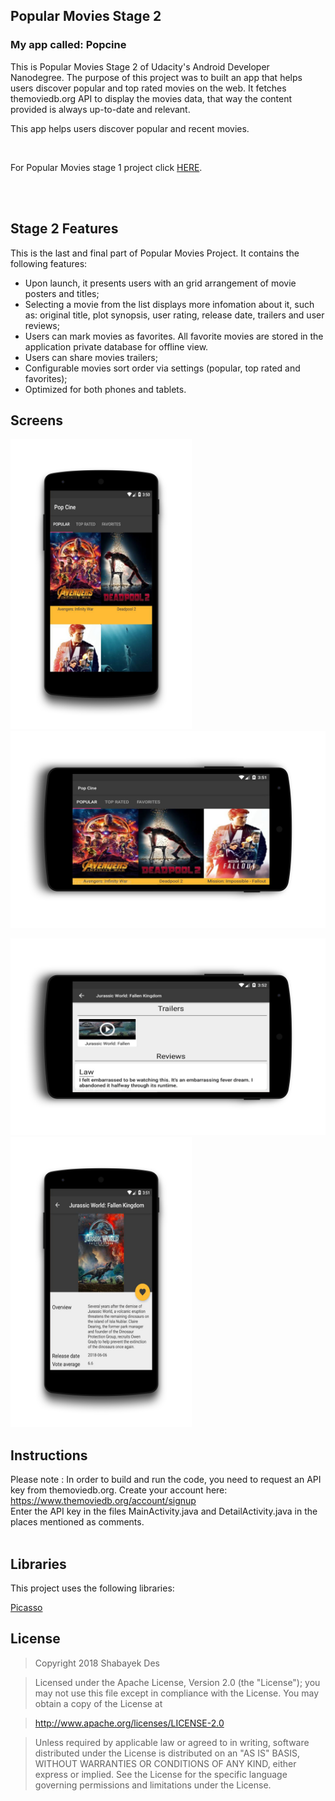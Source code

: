 <article class="markdown-body entry-content" itemprop="text">

<h1>Popular Movies Stage 2</h1>
<h3>My app called: Popcine</h3>
<p>This is Popular Movies Stage 2 of Udacity's Android Developer Nanodegree.
The purpose of this project was to built an app that helps users discover popular and top rated movies on the web.
It fetches themoviedb.org API to display the movies data, that way the content provided is always up-to-date and relevant.</p>
<p>This app helps users discover popular and recent movies. </p><br>
<p>For Popular Movies stage 1 project click <a href="https://github.com/shabayekdes/Popcine">HERE</a>.</p><br><br>

<h2>Stage 2 Features</h2>
<p>This is the last and final part of Popular Movies Project.
It contains the following features:</p>

<ul>
<li>Upon launch, it presents users with an grid arrangement of movie posters and titles;</li>
<li>Selecting a movie from the list displays more infomation about it, such as: original title, plot synopsis, user rating, release date, trailers and user reviews;</li>
<li>Users can mark movies as favorites. All favorite movies are stored in the application private database for offline view.</li>
<li>Users can share movies trailers;</li>
<li>Configurable movies sort order via settings (popular, top rated and favorites);</li>
<li>Optimized for both phones and tablets.</li>
</ul>

<h2>Screens</h2>
<p><a target="_blank" rel="noopener noreferrer" href="https://github.com/shabayekdes/Popcine-stage-2/blob/master/art/HomeScreen.jpg"><img src="https://github.com/shabayekdes/Popcine-stage-2/raw/master/art/HomeScreen.jpg" alt="alt text" title="Main movies screen" width="290" /></a>
<a target="_blank" rel="noopener noreferrer" href="https://github.com/shabayekdes/Popcine-stage-2/blob/master/art/HomeScreenW.jpg"><img src="https://github.com/shabayekdes/Popcine-stage-2/raw/master/art/HomeScreenW.jpg" alt="alt text" title="Detail screen" width="590" /></a></p>

<p><a target="_blank" rel="noopener noreferrer" href="https://github.com/shabayekdes/Popcine-stage-2/blob/master/art/DetailsScreenW.jpg"><img src="https://github.com/shabayekdes/Popcine-stage-2/raw/master/art/DetailsScreenW.jpg" alt="alt text" title="Detail screen" width="590" /></a>
<a target="_blank" rel="noopener noreferrer" href="https://github.com/shabayekdes/Popcine-stage-2/blob/master/art/DetailsScreen.jpg"><img src="https://github.com/shabayekdes/Popcine-stage-2/raw/master/art/DetailsScreen.jpg" alt="alt text" title="Main movies screen" width="290" /></a></p>
<h2>Instructions</h2>

<p>Please note : In order to build and run the code, you need to request an API key from themoviedb.org. Create your account here:
<a href="https://www.themoviedb.org/account/signup" rel="nofollow">https://www.themoviedb.org/account/signup</a> <br>
Enter the API key in the files MainActivity.java and DetailActivity.java in the places mentioned as comments. <br><br>
</p>

<h2>Libraries</h2>
<p>This project uses the following libraries:</p>
<p><a href="http://square.github.io/picasso/">Picasso</a></p>

<h2>License</h2>
<blockquote>
<p>Copyright 2018 Shabayek Des</p>
</blockquote>
<blockquote>
<p>Licensed under the Apache License, Version 2.0 (the "License"); you may not use this file except in compliance with the License. You may obtain a copy of the License at</p>
</blockquote>
<blockquote>
<p><a href="http://www.apache.org/licenses/LICENSE-2.0" rel="nofollow">http://www.apache.org/licenses/LICENSE-2.0</a></p>
</blockquote>
<blockquote>
<p>Unless required by applicable law or agreed to in writing, software distributed under the License is distributed on an "AS IS" BASIS, WITHOUT WARRANTIES OR CONDITIONS OF ANY KIND, either express or implied. See the License for the specific language governing permissions and limitations under the License.</p>
</blockquote>
</article>
